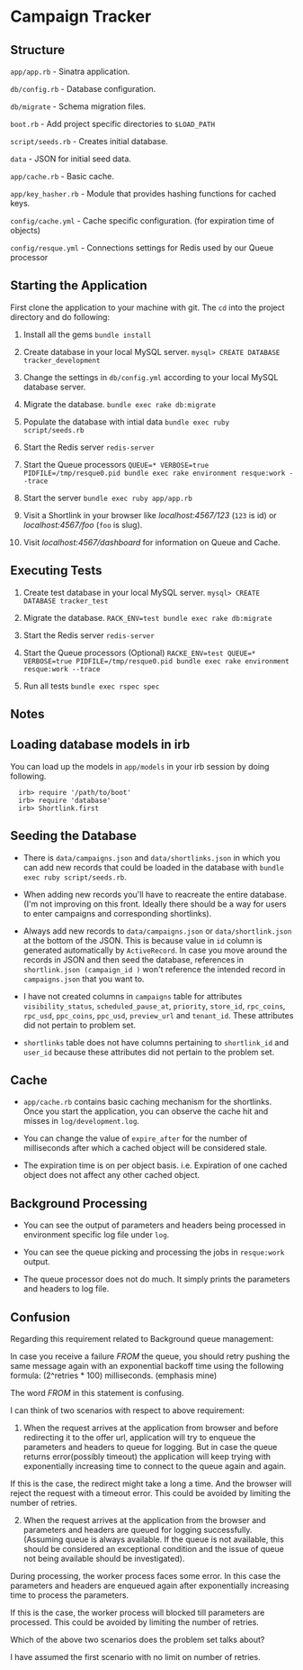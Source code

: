Campaign Tracker
========

Structure
---------

`app/app.rb`        - Sinatra application.

`db/config.rb`      - Database configuration.

`db/migrate`        - Schema migration files.

`boot.rb`           - Add project specific directories to `$LOAD_PATH`

`script/seeds.rb`   - Creates initial database.

`data`              - JSON for initial seed data.

`app/cache.rb`      - Basic cache.

`app/key_hasher.rb` - Module that provides hashing functions for cached keys.

`config/cache.yml`  - Cache specific configuration. (for expiration time of objects)

`config/resque.yml` - Connections settings for Redis used by our Queue processor

Starting the Application
---------

First clone the application to your machine with git. The `cd` into the project directory and do following:

1. Install all the gems
  `bundle install`

2. Create database in your local MySQL server.
  `mysql> CREATE DATABASE tracker_development`

3. Change the settings in `db/config.yml` according to your local MySQL database server.

4. Migrate the database.
  `bundle exec rake db:migrate`

5. Populate the database with intial data
  `bundle exec ruby script/seeds.rb`

6. Start the Redis server
   `redis-server`

7. Start the Queue processors
   `QUEUE=* VERBOSE=true PIDFILE=/tmp/resque0.pid bundle exec rake environment resque:work --trace`

8. Start the server
  `bundle exec ruby app/app.rb`

9. Visit a Shortlink in your browser like *localhost:4567/123* (`123` is id) or *localhost:4567/foo* (`foo` is slug).

10. Visit *localhost:4567/dashboard* for information on Queue and Cache.

Executing Tests
---------

1. Create test database in your local MySQL server.
  `mysql> CREATE DATABASE tracker_test`

2. Migrate the database.
  `RACK_ENV=test bundle exec rake db:migrate`

3. Start the Redis server
   `redis-server`

7. Start the Queue processors (Optional)
   `RACKE_ENV=test QUEUE=* VERBOSE=true PIDFILE=/tmp/resque0.pid bundle exec rake environment resque:work --trace`

4. Run all tests
  `bundle exec rspec spec`

Notes
---------

Loading database models in irb
---------

You can load up the models in `app/models` in your irb session by doing following.

```
  irb> require '/path/to/boot'
  irb> require 'database'
  irb> Shortlink.first
```

Seeding the Database
---------

- There is `data/campaigns.json` and `data/shortlinks.json` in which you can add new records that could be loaded in the database with `bundle exec ruby script/seeds.rb`.

- When adding new records you'll have to reacreate the entire database. (I'm not improving on this front. Ideally there should be a way for users to enter campaigns and corresponding shortlinks).

- Always add new records to `data/campaigns.json` or `data/shortlink.json` at the bottom of the JSON. This is because value in `id` column is generated automatically by `ActiveRecord`. In case you move around the records in JSON and then seed the database, references in `shortlink.json (campaign_id )` won't reference the intended record in `campaigns.json` that you want to.

- I have not created columns in `campaigns` table for attributes `visibility_status`, `scheduled_pause_at`, `priority`, `store_id`, `rpc_coins`, `rpc_usd`, `ppc_coins`, `ppc_usd`, `preview_url` and `tenant_id`. These attributes did not pertain to problem set.

- `shortlinks` table does not have columns pertaining to `shortlink_id` and `user_id` because these attributes did not pertain to the problem set.

Cache
---------

- `app/cache.rb` contains basic caching mechanism for the shortlinks. Once you start the application, you can observe the cache hit and misses in `log/development.log`.

- You can change the value of `expire_after` for the number of milliseconds after which a cached object will be considered stale.

- The expiration time is on per object basis. i.e. Expiration of one cached object does not affect any other cached object.

Background Processing
---------

- You can see the output of parameters and headers being processed in environment specific log file under `log`.

- You can see the queue picking and processing the jobs in `resque:work` output.

- The queue processor does not do much. It simply prints the parameters and headers to log file.


Confusion
---------

Regarding this requirement related to Background queue management:

In case you receive a failure _FROM_ the queue, you should retry
pushing the same message again with an exponential backoff time using
the following formula: (2^retries * 100) milliseconds. (emphasis mine)

The word _FROM_ in this statement is confusing.

I can think of two scenarios with respect to above requirement:

1. When the request arrives at the application from browser and before
redirecting it to the offer url, application will try to enqueue the
parameters and headers to queue for logging. But in case the queue
returns error(possibly timeout) the application will keep trying with
exponentially increasing time to connect to the queue again and again.

If this is the case, the redirect might take a long a time. And the
browser will reject the request with a timeout error. This could be
avoided by limiting the number of retries.

2. When the request arrives at the application from the browser and
parameters and headers are queued for logging successfully. (Assuming
queue is always available. If the queue is not available, this should
be considered an exceptional condition and the issue of queue not
being available should be investigated).

During processing, the worker process faces some error. In this case
the parameters and headers are enqueued again after exponentially
increasing time to process the parameters.

If this is the case, the worker process will blocked till parameters
are processed. This could be avoided by limiting the number of
retries.

Which of the above two scenarios does the problem set talks about?

I have assumed the first scenario with no limit on number of retries.
